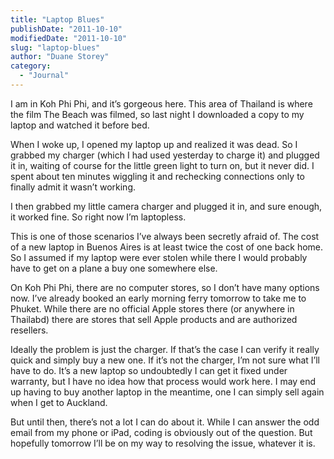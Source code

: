 ```yaml
---
title: "Laptop Blues"
publishDate: "2011-10-10"
modifiedDate: "2011-10-10"
slug: "laptop-blues"
author: "Duane Storey"
category:
  - "Journal"
---
```


I am in Koh Phi Phi, and it’s gorgeous here. This area of Thailand is where the film The Beach was filmed, so last night I downloaded a copy to my laptop and watched it before bed.

When I woke up, I opened my laptop up and realized it was dead. So I grabbed my charger (which I had used yesterday to charge it) and plugged it in, waiting of course for the little green light to turn on, but it never did. I spent about ten minutes wiggling it and rechecking connections only to finally admit it wasn’t working.

I then grabbed my little camera charger and plugged it in, and sure enough, it worked fine. So right now I’m laptopless.

This is one of those scenarios I’ve always been secretly afraid of. The cost of a new laptop in Buenos Aires is at least twice the cost of one back home. So I assumed if my laptop were ever stolen while there I would probably have to get on a plane a buy one somewhere else.

On Koh Phi Phi, there are no computer stores, so I don’t have many options now. I’ve already booked an early morning ferry tomorrow to take me to Phuket. While there are no official Apple stores there (or anywhere in Thailabd) there are stores that sell Apple products and are authorized resellers.

Ideally the problem is just the charger. If that’s the case I can verify it really quick and simply buy a new one. If it’s not the charger, I’m not sure what I’ll have to do. It’s a new laptop so undoubtedly I can get it fixed under warranty, but I have no idea how that process would work here. I may end up having to buy another laptop in the meantime, one I can simply sell again when I get to Auckland.

But until then, there’s not a lot I can do about it. While I can answer the odd email from my phone or iPad, coding is obviously out of the question. But hopefully tomorrow I’ll be on my way to resolving the issue, whatever it is.